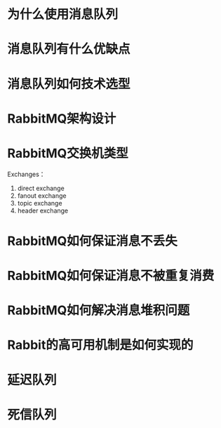 
# 为什么使用消息队列

# 消息队列有什么优缺点

# 消息队列如何技术选型


# RabbitMQ架构设计

# RabbitMQ交换机类型
Exchanges：
1. direct exchange
2. fanout exchange
3. topic exchange
4. header exchange

# RabbitMQ如何保证消息不丢失

# RabbitMQ如何保证消息不被重复消费

# RabbitMQ如何解决消息堆积问题

# Rabbit的高可用机制是如何实现的

# 延迟队列

# 死信队列


